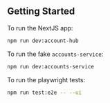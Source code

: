 ## Getting Started

To run the NextJS app:

```bash
npm run dev:account-hub
```

To run the fake `accounts-service`:

```bash
npm run dev:accounts-service
```

To run the playwright tests:

```bash
npm run test:e2e -- --ui
```
